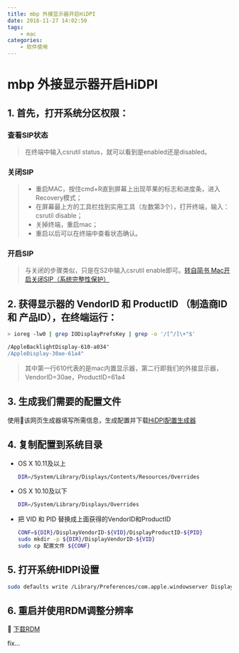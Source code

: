 ```yaml
---
title: mbp 外接显示器开启HiDPI 
date: 2018-11-27 14:02:50
tags:
    - mac
categories:
    - 软件使用
---
```


# mbp 外接显示器开启HiDPI

## 1. 首先，打开系统分区权限：

### 查看SIP状态

>在终端中输入csrutil status，就可以看到是enabled还是disabled。

### 关闭SIP

> - 重启MAC，按住cmd+R直到屏幕上出现苹果的标志和进度条，进入Recovery模式；
> - 在屏幕最上方的工具栏找到实用工具（左数第3个），打开终端，输入：csrutil disable；
> - 关掉终端，重启mac；
> - 重启以后可以在终端中查看状态确认。

<!-- more -->

### 开启SIP

> 与关闭的步骤类似，只是在S2中输入csrutil enable即可。[转自简书 Mac开启关闭SIP（系统完整性保护）](https://www.jianshu.com/p/fe78d2036192)

## 2. 获得显示器的 VendorID 和 ProductID （制造商ID 和 产品ID），在终端运行：

```bash
> ioreg -lw0 | grep IODisplayPrefsKey | grep -o '/[^/]\+"$'

/AppleBacklightDisplay-610-a034"
/AppleDisplay-30ae-61a4"
```

>其中第一行610代表的是mac内置显示器，第二行即我们的外接显示器，VendorID=30ae，ProductID=61a4

## 3. 生成我们需要的配置文件

   使用该网页生成器填写所需信息，生成配置并下载[HiDPI配置生成器](https://comsysto.github.io/Display-Override-PropertyList-File-Parser-and-Generator-with-HiDPI-Support-For-Scaled-Resolutions/)

## 4. 复制配置到系统目录

- OS X 10.11及以上

  ```bash
  DIR=/System/Library/Displays/Contents/Resources/Overrides
  ```

- OS X 10.10及以下

  ```bash
  DIR=/System/Library/Displays/Overrides
  ```

- 把 VID 和 PID 替换成上面获得的VendorID和ProductID

  ```bash
  CONF=${DIR}/DisplayVendorID-${VID}/DisplayProductID-${PID}
  sudo mkdir -p ${DIR}/DisplayVendorID-${VID}
  sudo cp 配置文件 ${CONF}
  ```

## 5. 打开系统HIDPI设置

```bash
sudo defaults write /Library/Preferences/com.apple.windowserver DisplayResolutionEnabled -bool YES
```

## 6. 重启并使用RDM调整分辨率

 [下载RDM](http://avi.alkalay.net/software/RDM/)


fix...